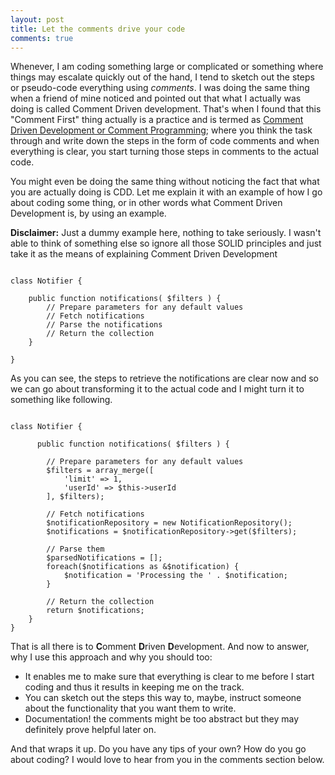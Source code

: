 ```yaml
---
layout: post
title: Let the comments drive your code
comments: true
---
```


Whenever, I am coding something large or complicated or something where things may escalate quickly out of the hand, I tend to sketch out the steps or pseudo-code everything using *comments*. I was doing the same thing when a friend of mine noticed and pointed out that what I actually was doing is called Comment Driven development. That's when I found that this "Comment First" thing actually is a practice and is termed as [Comment Driven Development or Comment Programming](https://en.wikipedia.org/wiki/Comment_programming); where you think the task through and write down the steps in the form of code comments and when everything is clear, you start turning those steps in comments to the actual code.

You might even be doing the same thing without noticing the fact that what you are actually doing is CDD. Let me explain it with an example of how I go about coding some thing, or in other words what Comment Driven Development is, by using an example.

**Disclaimer:** Just a dummy example here, nothing to take seriously. I wasn't able to think of something else so ignore all those SOLID principles and just take it as the means of explaining Comment Driven Development

<pre><code class="php">
class Notifier {

    public function notifications( $filters ) {
        // Prepare parameters for any default values
        // Fetch notifications
        // Parse the notifications
        // Return the collection
    }

}
</code></pre>

As you can see, the steps to retrieve the notifications are clear now and so we can go about transforming it to the actual code and I might turn it to something like following.

<pre><code class="php">
class Notifier {

      public function notifications( $filters ) {

        // Prepare parameters for any default values
        $filters = array_merge([
            'limit' => 1,
            'userId' => $this->userId
        ], $filters);

        // Fetch notifications
        $notificationRepository = new NotificationRepository();
        $notifications = $notificationRepository->get($filters);

        // Parse them
        $parsedNotifications = [];
        foreach($notifications as &$notification) {
            $notification = 'Processing the ' . $notification;
        }

        // Return the collection
        return $notifications;
    }
}
</code></pre>


That is all there is to **C**omment **D**riven **D**evelopment. And now to answer, why I use this approach and why you should too:

- It enables me to make sure that everything is clear to me before I start coding and thus it results in keeping me on the track.
- You can sketch out the steps this way to, maybe, instruct someone about the functionality that you want them to write.
- Documentation! the comments might be too abstract but they may definitely prove helpful later on.

And that wraps it up. Do you have any tips of your own? How do you go about coding? I would love to hear from you in the comments section below.
